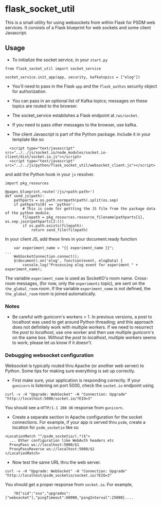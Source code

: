 # flask_socket_util
This is a small utility for using websockets from within Flask for PSDM web services.
It consists of a Flask blueprint for web sockets and some client Javascript.

## Usage
- To initialize the socket service, in your `start.py`
```
from flask_socket_util import socket_service

socket_service.init_app(app, security, kafkatopics = ["elog"])
```
  - You'll need to pass in the Flask `app` and the `flask_authzn` security object for authorization.
  - You can pass in an optional list of Kafka topics; messages on these topics are routed to the browser.
  - The socket_service establishes a Flask endpoint at `/ws/socket`.
  - If you need to pass other messages to the browser, use kafka.

- The client Javascript is part of the Python package. Include it in your template like so
```
  <script type="text/javascript" src="../../js/socket.io/node_modules/socket.io-client/dist/socket.io.js"></script>
  <script type="text/javascript" src="../../js/python/flask_socket_util/websocket_client.js"></script>
```
and add the Python hook in your `js` resolver.
```
import pkg_resources

@pages_blueprint.route('/js/<path:path>')
def send_js(path):
	pathparts = os.path.normpath(path).split(os.sep)
	if pathparts[0] == 'python':
	    # This is code for gettting the JS file from the package data of the python module.
	    filepath = pkg_resources.resource_filename(pathparts[1], os.sep.join(pathparts[2:]))
	    if os.path.exists(filepath):
	        return send_file(filepath)

```

In your client JS, add these lines in your document.ready function
```
    var experiment_name = "{{ experiment_name }}";
...
    WebSocketConnection.connect();
    $(document).on('elog', function(event, elogData) {
    	console.log("Processing elog event for experiment " + experiment_name);

```

The variable `experiment_name` is used as SocketIO's room name. Cross-room messages, (for now, only the `experiments` topic), are sent on the `the_global_room` room. If the variable `experiment_name` is not defined, the `the_global_room` room is joined automatically.

### Notes
- Be careful with gunicorn's workers > 1. In previous versions, a post to localhost was used to get around Python threading; and this approach does not definitely work with multiple workers. If we need to resurrect the _post to localhost_, use one worker and then use multiple gunicorn's on the same box. Without the _post to localhost_, multiple workers seems to work; please let us know if it doesn't.

### Debugging websocket configuration
Websocket is typically routed thru Apache (or another web server) to Python.
Some tips for making sure everything is set up correctly.
- First make sure, your application is responding correctly. If your `gunicorn` is listening on port 5000, check the `socket.io` endpoint using
```
curl -v -H "Upgrade: WebSocket" -H "Connection: Upgrade" "http://localhost:5000/socket.io/?EIO=3"
```
You should see a `HTTP/1.1 200 OK` response from `gunicorn`.
- Create a separate section in Apache configuration for the socket connections. For example, if your app is served thru `psdm`, create a location for `psdm_socketio` like so
```
<LocationMatch "^/psdm_socketio/(.*)$">
  ... Other configuration like WebAuth headers etc
  ProxyPass ws://localhost:5000/$1
  ProxyPassReverse ws://localhost:5000/$1
</LocationMatch>

```
- Now test the same URL thru the web server.
```
curl -v -H "Upgrade: WebSocket" -H "Connection: Upgrade" "http://localhost/psdm_socketio/socket.io/?EIO=3"
```
You should get a proper response from `socket.io`. For example,
```
	?0{"sid":"xxx","upgrades":["websocket"],"pingTimeout":60000,"pingInterval":25000}....
```
